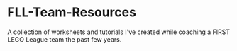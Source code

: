 # FLL-Team-Resources
A collection of worksheets and tutorials I've created while coaching a FIRST LEGO League team the past few years.
